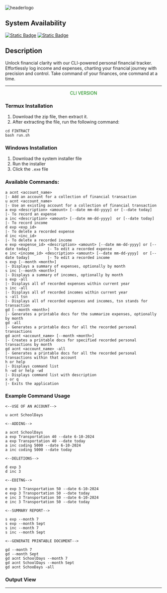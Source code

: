 ![headerlogo](https://github.com/MR-JLTC/FINTRACT/assets/168248719/6f99af16-227a-4857-bddf-d01850f7e878)

## System Availability
[![Static Badge](https://img.shields.io/badge/Termux%20-v1.0beta%20-g)](FINTRACT/releases/termux)
[![Static Badge](https://img.shields.io/badge/Windows10%20-v1.0beta%20-blue)](FINTRACT/releases/windows)

## Description
Unlock financial clarity with our CLI-powered personal financial tracker. Effortlessly log income and expenses, charting your financial journey with precision and control. Take command of your finances, one command at a time.

-----
<div style="text-align: center; color: green;">CLI VERSION </div>

### Termux Installation
1. Download the zip file, then extract it.
2. After extracting the file, run the following command:
```
cd FINTRACT
bash run.sh
```

### Windows Installation
1. Download the system installer file
2. Run the installer
3. Click the `.exe` file

### Available Commands:
```
a acnt <account_name>                                                                  |- Add an account for a collection of financial transaction
u acnt <account_name>                                                                  |- Use an existing account for a collection of financial transaction
a exp <description> <amount> [--date mm-dd-yyyy] or [--date today]                     |- To record an expense 
a inc <description> <amount> [--date mm-dd-yyyy]  or [--date today]                    |- To record income
d exp <exp_id>                                                                         |- To delete a recorded expense
d inc <inc_id>                                                                         |- To delete a recorded income
e exp <expense_id> <description> <amount> [--date mm-dd-yyyy] or [--date today]        |- To edit a recorded expense
e inc <income_id> <description> <amount> [--date mm-dd-yyyy]  or [--date today]        |- To edit a recorded income                                                                    
s exp [--month <month>]                                                                |- Displays a summary of expenses, optionally by month
s inc [--month <month>]                                                                |- Displays a summary of incomes, optionally by month      
s exp -all                                                                             |- Displays all of recorded expenses within current year
s inc -all                                                                             |- Displays all of recorded incomes within current year
s -all tsn                                                                             |- Displays all of recorded expenses and incomes, tsn stands for transaction
gd [--month <month>]                                                                   |- Generates a printable docs for the summarize expenses, optionally by month 
gd -all                                                                                |- Generates a printable docs for all the recorded personal transactions
gd acnt <account_name> [--month <month>]                                               |- Creates a printable docs for specified recorded personal transactions by month
gd acnt <account_name> -all                                                            |- Generates a printable docs for all the recorded personal transactions within that account 
h or help                                                                              |- Displays command list
h -wd or help -wd                                                                      |- Displays command list with description
x or q                                                                                 |- Exits the application
```

### Example Command Usage
`<--USE OF AN ACCOUNT-->`
```
u acnt SchoolDays
```

`<--ADDING-->`
```
a acnt SchoolDays
a exp Transportation 40 --date 6-10-2024
a exp Transportation 40 --date today
a inc coding 5000 --date 6-10-2024
a inc coding 5000 --date today
```

`<--DELETIONS-->`
```
d exp 3
d inc 3
```

`<--EDITNG-->`
```
e exp 3 Transportation 50 --date 6-10-2024
e exp 3 Transportation 50 --date today
e inc 3 Transportation 50 --date 6-10-2024
e inc 3 Transportation 50 --date today
```

`<--SUMMARY REPORT-->`
```
s exp --month 7
s exp --month Sept
s inc --month 7
s inc --month Sept
```

`<--GENERATE PRINTABLE DOCUMENT-->`
```
gd --month 7
gd --month Sept
gd acnt SchoolDays --month 7
gd acnt SchoolDays --month Sept
gd acnt SchooDays -all
```

### Output View

-----

